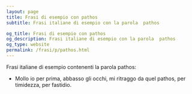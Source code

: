 ```yaml
---
layout: page
title: Frasi di esempio con pathos 
subtitle: Frasi italiane di esempio con la parola  pathos

og_title: Frasi di esempio con pathos 
og_description: Frasi italiane di esempio con la parola  pathos
og_type: website
permalink: /frasi/p/pathos.html
---
```


Frasi italiane di esempio contenenti la parola pathos:


- Mollo io per prima, abbasso gli occhi, mi ritraggo da quel pathos, per timidezza, per fastidio.
